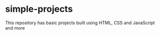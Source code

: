 # simple-projects

This repository has basic projects built using HTML, CSS and JavaScript and more
